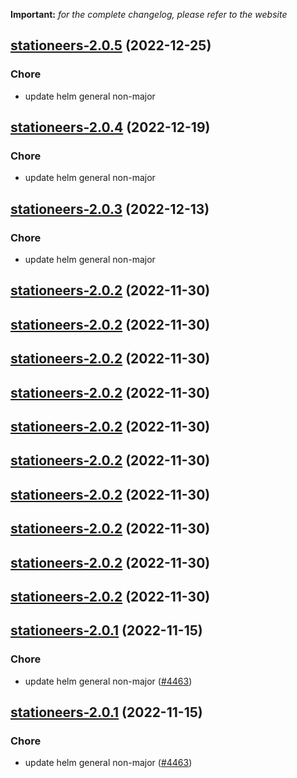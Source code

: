**Important:**
*for the complete changelog, please refer to the website*




## [stationeers-2.0.5](https://github.com/truecharts/charts/compare/stationeers-2.0.4...stationeers-2.0.5) (2022-12-25)

### Chore

- update helm general non-major
  
  


## [stationeers-2.0.4](https://github.com/truecharts/charts/compare/stationeers-2.0.3...stationeers-2.0.4) (2022-12-19)

### Chore

- update helm general non-major
  
  


## [stationeers-2.0.3](https://github.com/truecharts/charts/compare/stationeers-2.0.2...stationeers-2.0.3) (2022-12-13)

### Chore

- update helm general non-major
  
  


## [stationeers-2.0.2](https://github.com/truecharts/charts/compare/stationeers-2.0.1...stationeers-2.0.2) (2022-11-30)




## [stationeers-2.0.2](https://github.com/truecharts/charts/compare/stationeers-2.0.1...stationeers-2.0.2) (2022-11-30)




## [stationeers-2.0.2](https://github.com/truecharts/charts/compare/stationeers-2.0.1...stationeers-2.0.2) (2022-11-30)




## [stationeers-2.0.2](https://github.com/truecharts/charts/compare/stationeers-2.0.1...stationeers-2.0.2) (2022-11-30)




## [stationeers-2.0.2](https://github.com/truecharts/charts/compare/stationeers-2.0.1...stationeers-2.0.2) (2022-11-30)




## [stationeers-2.0.2](https://github.com/truecharts/charts/compare/stationeers-2.0.1...stationeers-2.0.2) (2022-11-30)




## [stationeers-2.0.2](https://github.com/truecharts/charts/compare/stationeers-2.0.1...stationeers-2.0.2) (2022-11-30)




## [stationeers-2.0.2](https://github.com/truecharts/charts/compare/stationeers-2.0.1...stationeers-2.0.2) (2022-11-30)




## [stationeers-2.0.2](https://github.com/truecharts/charts/compare/stationeers-2.0.1...stationeers-2.0.2) (2022-11-30)




## [stationeers-2.0.2](https://github.com/truecharts/charts/compare/stationeers-2.0.1...stationeers-2.0.2) (2022-11-30)




## [stationeers-2.0.1](https://github.com/truecharts/charts/compare/stationeers-2.0.0...stationeers-2.0.1) (2022-11-15)

### Chore

- update helm general non-major ([#4463](https://github.com/truecharts/charts/issues/4463))
  
  


## [stationeers-2.0.1](https://github.com/truecharts/charts/compare/stationeers-2.0.0...stationeers-2.0.1) (2022-11-15)

### Chore

- update helm general non-major ([#4463](https://github.com/truecharts/charts/issues/4463))
  
  
